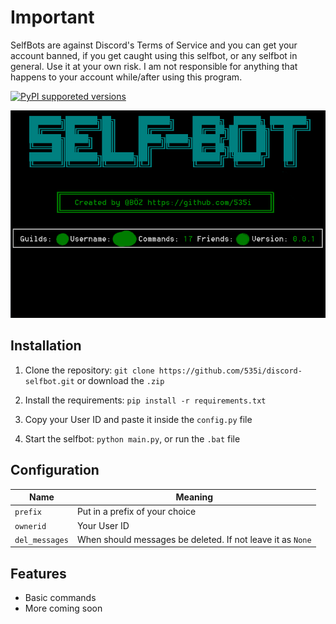 # Important
SelfBots are against Discord's Terms of Service and you can get your account banned, if you get caught using this selfbot, or any selfbot in general.
Use it at your own risk. I am not responsible for anything that happens to your account while/after using this program.


[![PyPI supporeted versions](https://img.shields.io/pypi/pyversions/discord.py.svg)](https://pypi.python.org/pypi/discord.py-self)

![image](images/image.png)

## Installation
1. Clone the repository: `git clone https://github.com/535i/discord-selfbot.git` or download the `.zip`

2. Install the requirements: `pip install -r requirements.txt`

3. Copy your User ID and paste it inside the `config.py` file
  
4. Start the selfbot: `python main.py`, or run the `.bat` file

## Configuration
  
Name | Meaning
--- | ---
`prefix` | Put in a prefix of your choice
`ownerid` | Your User ID
`del_messages` | When should messages be deleted. If not leave it as `None`

## Features
* Basic commands
* More coming soon 
